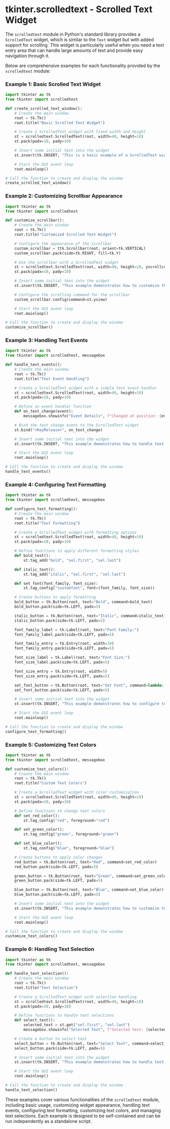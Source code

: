 # tkinter.scrolledtext - Scrolled Text Widget

The `scrolledtext` module in Python's standard library provides a `ScrolledText` widget, which is similar to the `Text` widget but with added support for scrolling. This widget is particularly useful when you need a text entry area that can handle large amounts of text and provide easy navigation through it.

Below are comprehensive examples for each functionality provided by the `scrolledtext` module:

### Example 1: Basic Scrolled Text Widget

```python
import tkinter as tk
from tkinter import scrolledtext

def create_scrolled_text_window():
    # Create the main window
    root = tk.Tk()
    root.title("Basic Scrolled Text Widget")

    # Create a ScrolledText widget with fixed width and height
    st = scrolledtext.ScrolledText(root, width=40, height=10)
    st.pack(padx=10, pady=10)

    # Insert some initial text into the widget
    st.insert(tk.INSERT, "This is a basic example of a ScrolledText widget.")

    # Start the GUI event loop
    root.mainloop()

# Call the function to create and display the window
create_scrolled_text_window()
```

### Example 2: Customizing Scrollbar Appearance

```python
import tkinter as tk
from tkinter import scrolledtext

def customize_scrollbar():
    # Create the main window
    root = tk.Tk()
    root.title("Customized Scrolled Text Widget")

    # Configure the appearance of the scrollbar
    custom_scrollbar = ttk.Scrollbar(root, orient=tk.VERTICAL)
    custom_scrollbar.pack(side=tk.RIGHT, fill=tk.Y)

    # Use the scrollbar with a ScrolledText widget
    st = scrolledtext.ScrolledText(root, width=40, height=10, yscrollcommand=custom_scrollbar.set)
    st.pack(padx=10, pady=10)

    # Insert some initial text into the widget
    st.insert(tk.INSERT, "This example demonstrates how to customize the scrollbar appearance.")

    # Configure the scrolling command for the scrollbar
    custom_scrollbar.config(command=st.yview)

    # Start the GUI event loop
    root.mainloop()

# Call the function to create and display the window
customize_scrollbar()
```

### Example 3: Handling Text Events

```python
import tkinter as tk
from tkinter import scrolledtext, messagebox

def handle_text_events():
    # Create the main window
    root = tk.Tk()
    root.title("Text Event Handling")

    # Create a ScrolledText widget with a simple text event handler
    st = scrolledtext.ScrolledText(root, width=40, height=10)
    st.pack(padx=10, pady=10)

    # Define an event handler function
    def on_text_change(event):
        messagebox.showinfo("Event Details", f"Changed at position: {event.x}, {event.y}")

    # Bind the text change event to the ScrolledText widget
    st.bind("<KeyRelease>", on_text_change)

    # Insert some initial text into the widget
    st.insert(tk.INSERT, "This example demonstrates how to handle text events.")

    # Start the GUI event loop
    root.mainloop()

# Call the function to create and display the window
handle_text_events()
```

### Example 4: Configuring Text Formatting

```python
import tkinter as tk
from tkinter import scrolledtext, messagebox

def configure_text_formatting():
    # Create the main window
    root = tk.Tk()
    root.title("Text Formatting")

    # Create a ScrolledText widget with formatting options
    st = scrolledtext.ScrolledText(root, width=40, height=10)
    st.pack(padx=10, pady=10)

    # Define functions to apply different formatting styles
    def bold_text():
        st.tag_add("bold", "sel.first", "sel.last")

    def italic_text():
        st.tag_add("italic", "sel.first", "sel.last")

    def set_font(font_family, font_size):
        st.tag_config("customfont", font=(font_family, font_size))

    # Create buttons to apply formatting
    bold_button = tk.Button(root, text="Bold", command=bold_text)
    bold_button.pack(side=tk.LEFT, padx=5)

    italic_button = tk.Button(root, text="Italic", command=italic_text)
    italic_button.pack(side=tk.LEFT, padx=5)

    font_family_label = tk.Label(root, text="Font Family:")
    font_family_label.pack(side=tk.LEFT, padx=5)

    font_family_entry = tk.Entry(root, width=10)
    font_family_entry.pack(side=tk.LEFT, padx=5)

    font_size_label = tk.Label(root, text="Font Size:")
    font_size_label.pack(side=tk.LEFT, padx=5)

    font_size_entry = tk.Entry(root, width=5)
    font_size_entry.pack(side=tk.LEFT, padx=5)

    set_font_button = tk.Button(root, text="Set Font", command=lambda: set_font(font_family_entry.get(), int(font_size_entry.get())))
    set_font_button.pack(side=tk.LEFT, padx=5)

    # Insert some initial text into the widget
    st.insert(tk.INSERT, "This example demonstrates how to configure text formatting.")

    # Start the GUI event loop
    root.mainloop()

# Call the function to create and display the window
configure_text_formatting()
```

### Example 5: Customizing Text Colors

```python
import tkinter as tk
from tkinter import scrolledtext, messagebox

def customize_text_colors():
    # Create the main window
    root = tk.Tk()
    root.title("Custom Text Colors")

    # Create a ScrolledText widget with color customization
    st = scrolledtext.ScrolledText(root, width=40, height=10)
    st.pack(padx=10, pady=10)

    # Define functions to change text colors
    def set_red_color():
        st.tag_config("red", foreground="red")

    def set_green_color():
        st.tag_config("green", foreground="green")

    def set_blue_color():
        st.tag_config("blue", foreground="blue")

    # Create buttons to apply color changes
    red_button = tk.Button(root, text="Red", command=set_red_color)
    red_button.pack(side=tk.LEFT, padx=5)

    green_button = tk.Button(root, text="Green", command=set_green_color)
    green_button.pack(side=tk.LEFT, padx=5)

    blue_button = tk.Button(root, text="Blue", command=set_blue_color)
    blue_button.pack(side=tk.LEFT, padx=5)

    # Insert some initial text into the widget
    st.insert(tk.INSERT, "This example demonstrates how to customize text colors.")

    # Start the GUI event loop
    root.mainloop()

# Call the function to create and display the window
customize_text_colors()
```

### Example 6: Handling Text Selection

```python
import tkinter as tk
from tkinter import scrolledtext, messagebox

def handle_text_selection():
    # Create the main window
    root = tk.Tk()
    root.title("Text Selection")

    # Create a ScrolledText widget with selection handling
    st = scrolledtext.ScrolledText(root, width=40, height=10)
    st.pack(padx=10, pady=10)

    # Define functions to handle text selections
    def select_text():
        selected_text = st.get("sel.first", "sel.last")
        messagebox.showinfo("Selected Text", f"Selected text: {selected_text}")

    # Create a button to select text
    select_button = tk.Button(root, text="Select Text", command=select_text)
    select_button.pack(side=tk.LEFT, padx=5)

    # Insert some initial text into the widget
    st.insert(tk.INSERT, "This example demonstrates how to handle text selections.")

    # Start the GUI event loop
    root.mainloop()

# Call the function to create and display the window
handle_text_selection()
```

These examples cover various functionalities of the `scrolledtext` module, including basic usage, customizing widget appearance, handling text events, configuring text formatting, customizing text colors, and managing text selections. Each example is designed to be self-contained and can be run independently as a standalone script.
